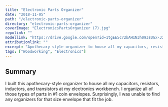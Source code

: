 ```yaml
---
title: "Electronic Parts Organizer"
date: "2018-11-05"
path: "/electronic-parts-organizer"
directory: "electronic-parts-organizer"
coverImage: "ElectronicsPartsOrganizer (7).jpg"
repolink: ""
modellink: "https://drive.google.com/open?id=1tgEE5c72bAH1N3h093sUGx-JzfH1flqT"
attributionlink: ""
excerpt: "Apothecary style organizer to house all my capacitors, resistors, inductors, and transistors at my electronics workbench."
tags: ["Woodworking", "Electronics"]
---
```


## Summary

I built this apothecary-style organizer to house all my capacitors, resistors, inductors, and transistors at my electronics workbench. I organize all of those types of parts in #1 coin envelopes. Surprisingly, I was unable to find any organizers for that size envelope that fit the job.